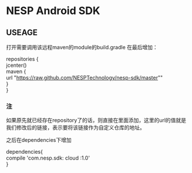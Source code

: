 # NESP Android SDK


## USEAGE

打开需要调用该远程maven的module的build.gradle
在最后增加： 

repositories {	   
    jcenter()	   
    maven {	   
        url "https://raw.github.com/NESPTechnology/nesp-sdk/master""     
    }	   
}	   
   

### 注
如果原先就已经存在repository了的话，则直接在里面添加，这里的url的值就是我们修改后的链接，表示要将该链接作为自定义仓库的地址。	

之后在dependencies下增加 	

dependencies{	   
    compile 'com.nesp.sdk: cloud :1.0'	   
}	   
